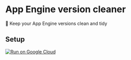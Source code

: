 # App Engine version cleaner

🧹 Keep your App Engine versions clean and tidy

## Setup

[![Run on Google Cloud](https://deploy.cloud.run/button.svg)](https://deploy.cloud.run/?git_repo=https://github.com/SantiMA10/app-engine-version-cleaner.git)
